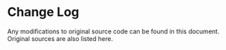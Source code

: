 # Change Log

Any modifications to original source code can be found in this document. Original sources are also listed here.
